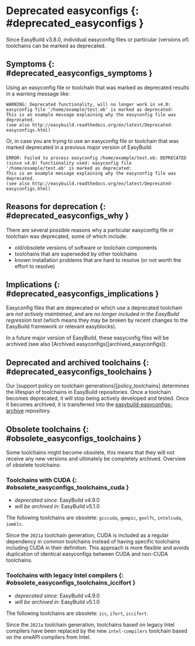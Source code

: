 # Deprecated easyconfigs {: #deprecated_easyconfigs }

Since EasyBuild v3.8.0, individual easyconfig files or particular
(versions of) toolchains can be marked as deprecated.

## Symptoms {: #deprecated_easyconfigs_symptoms }

Using an easyconfig file or toolchain that was marked as deprecated
results in a warning message like:

``` console
WARNING: Deprecated functionality, will no longer work in v4.0: easyconfig file '/home/example/test.eb' is marked as deprecated:
This is an example message explaining why the easyconfig file was deprecated.
(see also http://easybuild.readthedocs.org/en/latest/Deprecated-easyconfigs.html)
```

Or, in case you are trying to use an easyconfig file or toolchain that
was marked deprecated in a previous major version of EasyBuild:

``` console
ERROR: Failed to process easyconfig /home/example/test.eb: DEPRECATED (since v4.0) functionality used: easyconfig file '/home/example/test.eb' is marked as deprecated:
This is an example message explaining why the easyconfig file was deprecated.
(see also http://easybuild.readthedocs.org/en/latest/Deprecated-easyconfigs.html)
```

## Reasons for deprecation {: #deprecated_easyconfigs_why }

There are several possible reasons why a particular easyconfig file or
toolchain was deprecated, some of which include:

- old/obsolete versions of software or toolchain components
- toolchains that are superseded by other toolchains
- known installation problems that are hard to resolve (or not worth
    the effort to resolve)

## Implications {: #deprecated_easyconfigs_implications }

Easyconfig files that are deprecated or which use a deprecated toolchain
are *not actively maintained*, and are *no longer included in the
EasyBuild regression test* (which means they may be broken by recent
changes to the EasyBuild framework or relevant easyblocks).

In a future major version of EasyBuild, these easyconfig files will be
archived (see also [Archived easyconfigs][archived_easyconfigs]).

## Deprecated and archived toolchains {: #deprecated_easyconfigs_toolchains }

Our [support policy on toolchain generations][policy_toolchains] determines the
lifespan of toolchains in EasyBuild repositories. Once a toolchain becomes
deprecated, it will stop being actively developed and tested. Once it becomes
archived, it is transferred into the
[easybuild-easyconfigs-archive](https://github.com/easybuilders/easybuild-easyconfigs-archive)
repository.

## Obsolete toolchains {: #obsolete_easyconfigs_toolchains }

Some toolchains might become obsolete, this means that they will not receive
any new versions and ultimately be completely archived. Overview of obselete
toolchains:

### Toolchains with CUDA {: #obsolete_easyconfigs_toolchains_cuda }

- *deprecated since:* EasyBuild v4.9.0
- *will be archived in:* EasyBuild v5.1.0

The following toolchains are obsolete: `gcccuda`, `gompic`, `goolfc`,
`intelcuda`, `iomklc`.

Since the `2021a` toolchain generation, CUDA is included as a regular
dependency in common toolchains instead of having specific toolchains including
CUDA in their definition. This approach is more flexible and avoids duplication
of identical easyconfigs between CUDA and non-CUDA toolchains.

### Toolchains with legacy Intel compilers {: #obsolete_easyconfigs_toolchains_iccifort }

- *deprecated since:* EasyBuild v4.9.0
- *will be archived in:* EasyBuild v5.1.0

The following toolchains are obsolete: `icc`, `ifort`, `iccifort`.

Since the `2021a` toolchain generation, toolchains based on legacy Intel
compilers have been replaced by the new `intel-compilers` toolchain based on
the oneAPI compilers from Intel.
